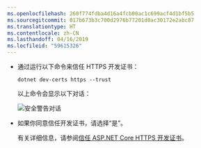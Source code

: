 ```yaml
---
ms.openlocfilehash: 260f774fdba4d16a4fcb00ac1c699acf4d1bf5b5
ms.sourcegitcommit: 017b673b3c700d2976b77201d0ac30172e2abc87
ms.translationtype: HT
ms.contentlocale: zh-CN
ms.lasthandoff: 04/16/2019
ms.locfileid: "59615326"
---
```

* 通过运行以下命令来信任 HTTPS 开发证书：

  ```console
  dotnet dev-certs https --trust
  ```

  以上命令会显示以下对话：

  ![安全警告对话](~/getting-started/_static/cert.png)

* 如果你同意信任开发证书，请选择“是”。

  有关详细信息，请参阅[信任 ASP.NET Core HTTPS 开发证书](xref:security/enforcing-ssl#trust-the-aspnet-core-https-development-certificate-on-windows-and-macos)。
  
